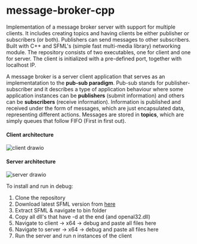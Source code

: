 # message-broker-cpp
Implementation of a message broker server with support for multiple clients. 
It includes creating topics and having clients be either publisher or subscribers (or both). Publishers can send messages to other subscribers.
Built with C++ and SFML's (simple fast multi-media library) networking module. The repository consists of two executables, one for client and one for server. The client is initialized with a pre-defined port, together with localhost IP.

A message broker is a server client application that serves as an implementatation to the <b>pub-sub paradigm</b>. Pub-sub stands for publisher-subscriber and it describes a type of application behaviour where some application instances can be <b>publishers</b> (submit information) and others can be <b>subscribers</b> (receive information). Information is published and received under the form of messages, which are just encapsulated data, representing different actions. Messages are stored in <b>topics</b>, which are simply queues that follow FIFO (First in first out). 


<h4> Client architecture </h4>

![client drawio](https://github.com/user-attachments/assets/c0fc3216-3657-42e7-8f4b-879b89e1b391)

<h4> Server architecture </h4>

![server drawio](https://github.com/user-attachments/assets/c9984c22-54b1-4290-b8ae-6ac89f885868)


To install and run in debug:
1) Clone the repository
2) Download latest SFML version from [here](https://www.sfml-dev.org/download.php)
3) Extract SFML & navigate to bin folder
4) Copy all dll's that have -d at the end (and openal32.dll) 
5) Navigate to client -> x64 -> debug and paste all files here
6) Navigate to server -> x64 -> debug and paste all files here
7) Run the server and run n instances of the client
